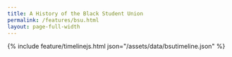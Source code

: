 ```yaml
---
title: A History of the Black Student Union
permalink: /features/bsu.html
layout: page-full-width
---
```


{% include feature/timelinejs.html json="/assets/data/bsutimeline.json" %}